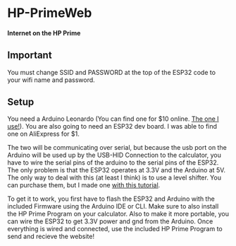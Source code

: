 
# HP-PrimeWeb
#### Internet on the HP Prime

## Important
You must change SSID and PASSWORD at the top of the ESP32 code to your wifi name and password.
  
## Setup

You need a Arduino Leonardo (You can find one for $10 online. [The one I use!](https://www.keyestudio.com/products/keyestudio-atmega32u4-leonardo-r3-development-board-1m-micro-usb-cable-for-diy-project)). You are also going to need an ESP32 dev board. I was able to find one on AliExpress for $1. 
  
The two will be communicating over serial, but because the usb port on the Arduino will be used up by the USB-HID Connection to the calculator, you have to wire the serial pins of the arduino to the serial pins of the ESP32. The only problem is that the ESP32 operates at 3.3V and the Arduino at 5V. The only way to deal with this (at least I think) is to use a level shifter. You can purchase them, but I made one [with this tutorial](https://www.instructables.com/DIY-5v-to-33v-Logic-Level-Shifter/).
  
To get it to work, you first have to flash the ESP32 and Arduino with the included Firmware using the Arduino IDE or CLI. Make sure to also install the HP Prime Program on your calculator. Also to make it more portable, you can wire the ESP32 to get 3.3V power and gnd from the Arduino. Once everything is wired and connected, use the included HP Prime Program to send and recieve the website!
